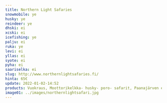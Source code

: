 ```yaml
---
title: Northern Light Safaries
snowmobile: ye
husky: ye
reindeer: ye
dhski: ei
xcski: ei
icefishing: ye
palju: ei
ruka: ye
levi: ei
yllas: ei
syote: ei
pyha: ei
saariselka: ei
slug: http://www.northernlightsafaries.fi/
hinta: 65€
update: 2022-01-02-14:52
products: Vuokraus, Moottorikelkka- husky- poro- safarit, Paanajärven eräkeskus, minikelkat, yritysohjelmat
image01: ../images/northernlightsafari.jpg
---
```

